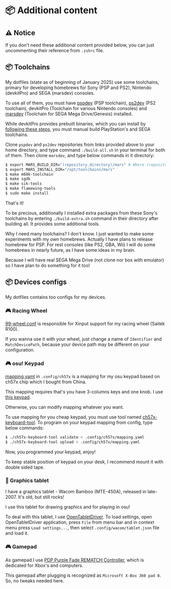 # 📦 Additional content

## ⚠️ Notice

If you don't need these additional content provided below, you can just uncommenting their reference from `.zshrc` file.

## 📦 Toolchains

My dotfiles (state as of beginning of January 2025) use some toolchains, primary for developing homebrews for Sony (PSP and PS2), Nintendo (devkitPro) and SEGA (marsdev) consoles.

To use all of them, you must have [pspdev](https://github.com/pspdev/pspdev) (PSP toolchain), [ps2dev](https://github.com/ps2dev/ps2dev) (PS2 toolchain), devkitPro (Toolchain for various Nintendo consoles) and [marsdev](https://github.com/andwn/marsdev) (Toolchain for SEGA Mega Drive/Genesis) installed.

While devkitPro provides prebuilt binaries, which you can install by [following these steps](https://devkitpro.org/wiki/Getting_Started), you must manual build PlayStation's and SEGA toolchains.

Clone `pspdev` and `ps2dev` repositories from links provided above to your home directory, and type command `./build-all.sh` in your terminal for both of them. Then clone `marsdev`, and type below commands in it directory:

```bash
$ export MARS_BUILD_DIR="(repository_directory)/mars" # Where (repository_directory) you replace by marsdev repository directory
$ export MARS_INSTALL_DIR="/opt/toolchains/mars"
$ make m68k-toolchain
$ make sgdk
$ make sik-tools
$ make flamewing-tools
$ sudo make install
```

That's it!

To be precious, additionally I installed extra packages from these Sony's toolchains by entering `./build-extra.sh` command in their directory after building all. It provides some additional tools.

Why I need many toolchains? I don't know. I just wanted to make some experiments with my own homebrews. Actually I have plans to release homebrew for PSP. For rest consoles (like PS2, GBA, Wii) I will do some homebrews in nearly future, as I have some ideas in my brain.

Because I will have real SEGA Mega Drive (not clone nor box with emulator) so I have plan to do something for it too!

## 📦 Devices configs

My dotfiles contains too configs for my devices.

### 🎮 Racing Wheel

[99-wheel.conf](../etc/X11/xorg.conf.d/99-wheel.conf) is responsible for Xinput support for my racing wheel (Saitek R100).

If you wanna use it with your wheel, just change a name of `Identifier` and `MatchDevicePath`, because your device path may be different on your configuration.

### 🎮 osu! Keypad

[mapping.yaml](../.config/ch57x/mapping.yaml) in `.config/ch57x` is a mapping for my osu keypad based on ch57x chip which I bought from China.

This mapping requires that's you have 3-columns keys and one knob. I use [this keypad](https://aliexpress.com/item/1005006594445739.html).

Otherwise, you can modify mapping whatever you want.

To use mapping for you cheap keypad, you must use tool named [ch57x-keyboard-tool](https://github.com/kriomant/ch57x-keyboard-tool). To program on your keypad mapping from config, type below commands:

```bash
$ ./ch57x-keyboard-tool validate < .config/ch57x/mapping.yaml
$ ./ch57x-keyboard-tool upload < .config/ch57x/mapping.yaml
```

Now, you programmed your keypad, enjoy!

To keep stable position of keypad on your desk, I recommend mount it with double sided tape.

### 📱 Graphics tablet

I have a graphics tablet - Wacom Bamboo (MTE-450A), released in late-2007. It's old, but still rocks!

I use this tablet for drawing graphics and for playing in osu!

To deal with this tablet, I use [OpenTabletDriver](https://opentabletdriver.net). To load settings, open OpenTabletDriver application, press `File` from menu bar and in context menu press `Load settings...`, then select `.config/wacom/tablet.json` file and load it.

### 🎮 Gamepad

As gamepad I use [PDP Purple Fade REMATCH Controller](https://pdp.com/products/xbox-series-x-s-pc-purple-fade-rematch-controller), which is dedicated for Xbox's and computers.

This gamepad after plugging is recognized as `Microsoft X-Box 360 pad 0`. So, no tweaks needed here.
